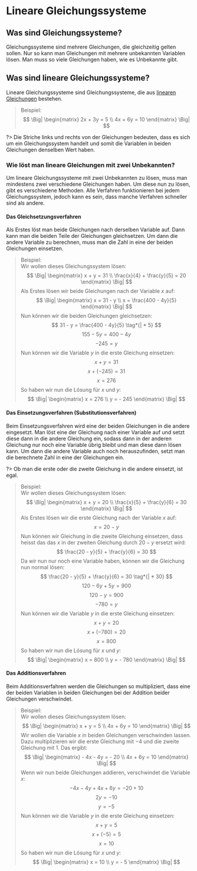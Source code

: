 # Lineare Gleichungssysteme

## Was sind Gleichungssysteme?

Gleichungssysteme sind mehrere Gleichungen, die gleichzeitig gelten sollen.
Nur so kann man Gleichungen mit mehrere unbekannten Variablen lösen.
Man muss so viele Gleichungen haben, wie es Unbekannte gibt.

## Was sind lineare Gleichungssysteme?

Lineare Gleichungssysteme sind Gleichungssysteme, die
aus [linearen Gleichungen](/mathematik/algebra/lineare-gleichungen/) bestehen.

> Beispiel:
> $$ \Big| \begin{matrix} 2x + 3y = 5 \\ 4x + 6y = 10 \end{matrix} \Big| $$

?> Die Striche links und rechts von der Gleichungen bedeuten, dass es sich um ein Gleichungssystem handelt und somit
die Variablen in beiden Gleichungen denselben Wert haben.

### Wie löst man lineare Gleichungen mit zwei Unbekannten?

Um lineare Gleichungssysteme mit zwei Unbekannten zu lösen, muss man mindestens zwei verschiedene Gleichungen haben.
Um diese nun zu lösen, gibt es verschiedene Methoden. Alle Verfahren funktionieren bei jedem Gleichungssystem, jedoch
kann es sein, dass manche Verfahren schneller sind als andere.

#### Das Gleichsetzungsverfahren

Als Erstes löst man beide Gleichungen nach derselben Variable auf.
Dann kann man die beiden Teile der Gleichungen gleichsetzen.
Um dann die andere Variable zu berechnen, muss man die Zahl in eine der beiden Gleichungen einsetzen.

> Beispiel:  
> Wir wollen dieses Gleichungssystem lösen:
> $$ \Big| \begin{matrix} x + y = 31 \\ \frac{x}{4} + \frac{y}{5} = 20 \end{matrix} \Big| $$
> Als Erstes lösen wir beide Gleichungen nach der Variable $x$ auf:
> $$ \Big| \begin{matrix} x = 31 - y \\ x = \frac{400 - 4y}{5} \end{matrix} \Big| $$
> Nun können wir die beiden Gleichungen gleichsetzen:
> $$ 31 - y = \frac{400 - 4y}{5} \tag*{| * 5} $$
> $$ 155 - 5y = 400 - 4y \tag*{| + 5y - 400} $$
> $$ - 245 = y $$
> Nun können wir die Variable $y$ in die erste Gleichung einsetzen:
> $$ x + y = 31 $$
> $$ x + (- 245) = 31 \tag*{| + 245} $$
> $$ x = 276 $$
> So haben wir nun die Lösung für $x$ und $y$:
> $$ \Big| \begin{matrix} x = 276 \\ y = - 245 \end{matrix} \Big| $$

#### Das Einsetzungsverfahren (Substitutionsverfahren)

Beim Einsetzungsverfahren wird eine der beiden Gleichungen in die andere eingesetzt.
Man löst eine der Gleichung nach einer Variable auf und setzt diese dann in die andere Gleichung ein, sodass dann in der
anderen Gleichung nur noch eine Variable übrig bleibt und man diese dann lösen kann.
Um dann die andere Variable auch noch herauszufinden, setzt man die berechnete Zahl in eine der Gleichungen ein.

?> Ob man die erste oder die zweite Gleichung in die andere einsetzt, ist egal.

> Beispiel:  
> Wir wollen dieses Gleichungssystem lösen:
> $$ \Big| \begin{matrix} x + y = 20 \\ \frac{x}{5} + \frac{y}{6} = 30 \end{matrix} \Big| $$
> Als Erstes lösen wir die erste Gleichung nach der Variable $x$ auf:
> $$ x = 20 - y $$
> Nun können wir Gleichung in die zweite Gleichung einsetzen, dass heisst das das $x$ in der zweiten Gleichung
> durch $20 - y$ ersetzt wird:
> $$ \frac{20 - y}{5} + \frac{y}{6} = 30 $$
> Da wir nun nur noch eine Variable haben, können wir die Gleichung nun normal lösen:
> $$ \frac{20 - y}{5} + \frac{y}{6} = 30 \tag*{| * 30} $$
> $$ 120 - 6y + 5y = 900 $$
> $$ 120 - y = 900 \tag*{| + y - 900} $$
> $$ - 780 = y $$
> Nun können wir die Variable $y$ in die erste Gleichung einsetzen:
> $$ x + y = 20 $$
> $$ x + (- 780) = 20 \tag*{| + 780} $$
> $$ x = 800 $$
> So haben wir nun die Lösung für $x$ und $y$:
> $$ \Big| \begin{matrix} x = 800 \\ y = - 780 \end{matrix} \Big| $$

#### Das Additionsverfahren

Beim Additionsverfahren werden die Gleichungen so multipliziert, dass eine der beiden Variablen in beiden Gleichungen
bei der Addition
beider Gleichungen verschwindet.

> Beispiel:  
> Wir wollen dieses Gleichungssystem lösen:
> $$ \Big| \begin{matrix} x + y = 5 \\ 4x + 6y = 10 \end{matrix} \Big| $$
> Wir wollen die Variable $x$ in beiden Gleichungen verschwinden lassen.  
> Dazu multiplizieren wir die erste Gleichung mit $-4$ und die zweite Gleichung mit $1$. Das ergibt:
> $$ \Big| \begin{matrix} - 4x - 4y = - 20 \\ 4x + 6y = 10 \end{matrix} \Big| $$
> Wenn wir nun beide Gleichungen addieren, verschwindet die Variable $x$:
> $$ -4x - 4y + 4x + 6y = -20 + 10 $$
> $$ 2y = -10 $$
> $$ y = -5 $$
> Nun können wir die Variable $y$ in die erste Gleichung einsetzen:
> $$ x + y = 5 $$
> $$ x + (- 5) = 5 \tag*{| + 5} $$
> $$ x = 10 $$
> So haben wir nun die Lösung für $x$ und $y$:
> $$ \Big| \begin{matrix} x = 10 \\ y = - 5 \end{matrix} \Big| $$